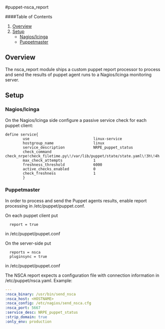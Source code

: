 #puppet-nsca\_report

####Table of Contents
1. [Overview](#overview)
2. [Setup](#setup)
    * [Nagios/Icinga](#nagios-icinga)
    * [Puppetmaster](#puppetmaster)


## Overview
The nsca\_report module ships a custom puppet report processor to process and send the results
of puppet agent runs to a Nagios/Icinga monitoring server.

## Setup

### Nagios/Icinga
On the Nagios/Icinga side configure a passive service check for each puppet client:

```nagios
define service{
        use                             linux-service
        hostgroup_name                  linux
        service_description             NRPE_puppet_status
        check_command                   check_nrpe!check_filetime.py\!/var/lib/puppet/state/state.yaml\!3h\!4h
        max_check_attempts              1
        freshness_threshold             6000
        active_checks_enabled           0
        check_freshness                 1
        }
```


### Puppetmaster
In order to process and send the Puppet agents results, enable report
processing in /etc/puppet/puppet.conf.

On each puppet client put
```
  report = true 
```

in /etc/puppet/puppet.conf

On the server-side put
```
  reports = nsca
  pluginsync = true
```
in /etc/puppet/puppet.conf


The NSCA report expects a configuration file with connection information
in /etc/puppet/nsca.yaml. Example:
```yaml
---
:nsca_binary: /usr/bin/send_nsca
:nsca_host: <HOSTNAME>
:nsca_config: /etc/nagios/send_nsca.cfg
:nsca_port: 5667
:service_desc: NRPE_puppet_status
:strip_domain: true
:only_env: production
```


